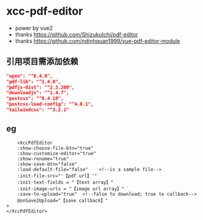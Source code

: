 # xcc-pdf-editor

- power by vue2
- thanks https://github.com/ShizukuIchi/pdf-editor
- thanks https://github.com/ndinhquan1998/vue-pdf-editor-module

## 引用项目需添加依赖
```json
"open": "^8.4.0",
"pdf-lib": "^1.4.0",
"pdfjs-dist": "^2.3.200",
"downloadjs": "^1.4.7",
"postcss": "^8.4.18",
"postcss-load-config": "^4.0.1",
"tailwindcss": "^3.2.1"
```

## eg
```vue
    <XccPdfEditor
    :show-choose-file-btn="true"
    :show-customize-editor="true"
    :show-rename="true"
    :show-save-btn="false"
    :load-default-file="false"    <!--is a sample file-->
    :init-file-src="'【pdf url】'"   
    :init-text-fields = "【text array】"
    :init-image-urls = "【image url array】"
    :save-to-upload="true"  <!--false to download; true to callback-->
    @onSave2Upload="【save callback】"  
>
</XccPdfEditor>
```
